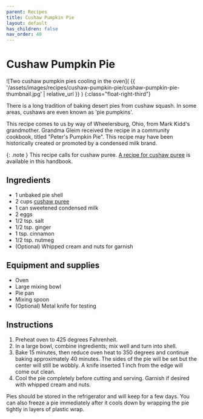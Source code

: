 ```yaml
---
parent: Recipes
title: Cushaw Pumpkin Pie
layout: default
has_children: false
nav_order: 40
---
```


# Cushaw Pumpkin Pie

![Two cushaw pumpkin pies cooling in the oven]( {{ '/assets/images/recipes/cushaw-pumpkin-pie/cushaw-pumpkin-pie-thumbnail.jpg' | relative_url }} )
{:class="float-right-third"}

There is a long tradition of baking desert pies from cushaw squash. In some areas, cushaws are even known as 'pie pumpkins'.

This recipe comes to us by way of Wheelersburg, Ohio, from Mark Kidd's grandmother. Grandma Gleim received the recipe in a community cookbook, titled "Peter's Pumpkin Pie". This recipe may have been historically created or promoted by a condensed milk brand.

{: .note }
This recipe calls for cushaw puree. [A recipe for cushaw puree](roasted-cushaw-puree) is available in this handbook.

## Ingredients

- 1 unbaked pie shell
- 2 cups [cushaw puree](roasted-cushaw-puree)
- 1 can sweetened condensed milk
- 2 eggs
- 1/2 tsp. salt
- 1/2 tsp. ginger
- 1 tsp. cinnamon
- 1/2 tsp. nutmeg
- (Optional) Whipped cream and nuts for garnish

## Equipment and supplies

- Oven
- Large mixing bowl
- Pie pan
- Mixing spoon
- (Optional) Metal knife for testing

## Instructions

1. Preheat oven to 425 degrees Fahrenheit.
2. In a large bowl, combine ingredients; mix well and turn into shell.
3. Bake 15 minutes, then reduce oven heat to 350 degrees and continue baking approximately 40 minutes. The sides of the pie will be set but the center will still be wobbly. A knife inserted 1 inch from the edge will come out clean.
4. Cool the pie completely before cutting and serving. Garnish if desired with whipped cream and nuts.

Pies should be stored in the refrigerator and will keep for a few days. You can also freeze a pie immediately after it cools down by wrapping the pie tightly in layers of plastic wrap.